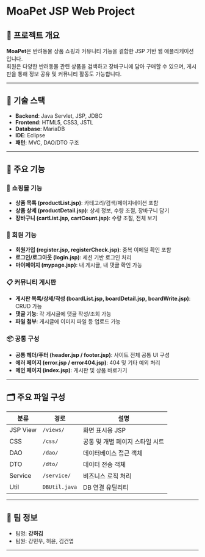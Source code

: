 
# MoaPet JSP Web Project

## 🐾 프로젝트 개요
**MoaPet**은 반려동물 상품 쇼핑과 커뮤니티 기능을 결합한 JSP 기반 웹 애플리케이션입니다.  
회원은 다양한 반려동물 관련 상품을 검색하고 장바구니에 담아 구매할 수 있으며, 게시판을 통해 정보 공유 및 커뮤니티 활동도 가능합니다.

---

## 🧰 기술 스택
- **Backend**: Java Servlet, JSP, JDBC
- **Frontend**: HTML5, CSS3, JSTL
- **Database**: MariaDB
- **IDE**: Eclipse
- **패턴**: MVC, DAO/DTO 구조

---

## 🔑 주요 기능

### 🛒 쇼핑몰 기능
- **상품 목록 (productList.jsp)**: 카테고리/검색/페이지네이션 포함
- **상품 상세 (productDetail.jsp)**: 상세 정보, 수량 조절, 장바구니 담기
- **장바구니 (cartList.jsp, cartCount.jsp)**: 수량 조절, 전체 보기

### 👤 회원 기능
- **회원가입 (register.jsp, registerCheck.jsp)**: 중복 이메일 확인 포함
- **로그인/로그아웃 (login.jsp)**: 세션 기반 로그인 처리
- **마이페이지 (mypage.jsp)**: 내 게시글, 내 댓글 확인 가능

### 📋 커뮤니티 게시판
- **게시판 목록/상세/작성 (boardList.jsp, boardDetail.jsp, boardWrite.jsp)**: CRUD 가능
- **댓글 기능**: 각 게시글에 댓글 작성/조회 가능
- **파일 첨부**: 게시글에 이미지 파일 등 업로드 가능

### 📦 공통 구성
- **공통 헤더/푸터 (header.jsp / footer.jsp)**: 사이트 전체 공통 UI 구성
- **에러 페이지 (error.jsp / error404.jsp)**: 404 및 기타 예외 처리
- **메인 페이지 (index.jsp)**: 게시판 및 상품 바로가기

---

## 🗂 주요 파일 구성

| 분류 | 경로 | 설명 |
|------|------|------|
| JSP View | `/views/` | 화면 표시용 JSP |
| CSS | `/css/` | 공통 및 개별 페이지 스타일 시트 |
| DAO | `/dao/` | 데이터베이스 접근 객체 |
| DTO | `/dto/` | 데이터 전송 객체 |
| Service | `/service/` | 비즈니스 로직 처리 |
| Util | `DBUtil.java` | DB 연결 유틸리티 |

---

## 👥 팀 정보
- 팀명: **강허김**
- 팀원: 강민우, 허윤, 김건엽

---

